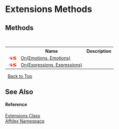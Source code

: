 # Extensions Methods
 


## Methods
&nbsp;<table><tr><th></th><th>Name</th><th>Description</th></tr><tr><td>![Public method](media/pubmethod.gif "Public method")![Static member](media/static.gif "Static member")</td><td><a href="67e0b8ac-d7ca-e8c0-54ec-474589530eb5">On(Emotions, Emotions)</a></td><td /></tr><tr><td>![Public method](media/pubmethod.gif "Public method")![Static member](media/static.gif "Static member")</td><td><a href="451c2e57-76d5-aa87-1cd9-0549ab0151d5">On(Expressions, Expressions)</a></td><td /></tr></table>&nbsp;
<a href="#extensions-methods">Back to Top</a>

## See Also


#### Reference
<a href="b99f6b5a-650a-9c6b-3b5d-7af8cd63d8cc">Extensions Class</a><br /><a href="b8038333-b12e-8ea1-a2ce-74c8d611fa89">Affdex Namespace</a><br />